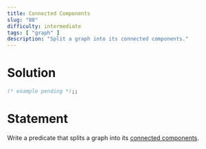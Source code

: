 ```yaml
---
title: Connected Components
slug: "88"
difficulty: intermediate
tags: [ "graph" ]
description: "Split a graph into its connected components."
---
```


# Solution

```ocaml
(* example pending *);;
```

# Statement

Write a predicate that splits a graph into its [connected
components](http://en.wikipedia.org/wiki/Connected_component_%28graph_theory%29).

